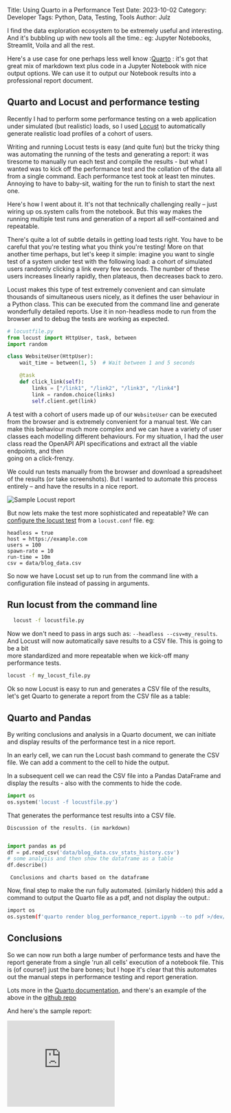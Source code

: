 Title: Using Quarto in a Performance Test
Date: 2023-10-02
Category: Developer
Tags: Python, Data, Testing, Tools
Author: Julz

I find the data exploration ecosystem to be extremely useful and interesting. And it's bubbling up with new tools all the time.: eg: Jupyter Notebooks, Streamlit, Voila and all the rest. 

Here's a use case for one perhaps less well know :[Quarto](https://quarto.org) : it's got that great mix of  markdown text plus code in a Jupyter Notebook with nice output options. We can use it 
to output our Notebook results into a professional report document.

## Quarto and Locust and performance testing

Recently I had to perform some performance testing on a web application under simulated (but realistic) loads,  so I used [Locust](https://locust.io) to automatically generate realistic load 
profiles 
of a cohort of 
users.

Writing and running Locust tests is easy (and quite fun) but the tricky thing was automating the running of the tests and generating a report: it was tiresome to manually run each 
test and compile the results - but what I wanted was to kick off the performance test and the collation of the data all from a single command. 
Each performance test took at least ten minutes. Annoying to have to baby-sit, waiting for the run to finish to start the next one.

Here's how I went about it. It's not that technically challenging really – just wiring up os.system calls from the notebook. But this way makes the running multiple test runs and generation of a 
report all
self-contained and repeatable.

There's quite a lot of subtle details in getting load tests right. You have to be careful that you're testing what you think you're testing! More on that another time perhaps, but let's keep it 
simple: 
imagine you 
want to single test of a system under test with the following load:  a cohort of simulated users randomly clicking a link every 
few seconds. The number of these users increases linearly rapidly, then plateaus, then decreases back to zero.

Locust makes this type of test extremely convenient and can simulate thousands of simultaneous users nicely, as it defines the user behaviour in a Python class. This can be executed from the 
command line and 
generate 
wonderfully 
detailed 
reports. Use it in non-headless mode to run from the browser and to debug the tests are working as expected.

```python
# locustfile.py
from locust import HttpUser, task, between
import random

class WebsiteUser(HttpUser):
    wait_time = between(1, 5)  # Wait between 1 and 5 seconds

    @task
    def click_link(self):
        links = ["/link1", "/link2", "/link3", "/link4"]
        link = random.choice(links)
        self.client.get(link)
```

A test with a cohort of users made up of our `WebsiteUser` can be executed from the browser and is extremely convenient for a manual test. We can make this behaviour much more complex and we can 
have a variety of user classes each modelling different behaviours. For my situation, I had the user class read the OpenAPI API specifications and extract all the viable endpoints, and then  
going on a click-frenzy.

We could run tests manually from the browser and download a spreadsheet of the results (or take screenshots). But I wanted to automate this process entirely – and have the results in a nice 
report.


![Sample Locust report]({static}/images/locust_report_sample.png)

But now lets make the test more sophisticated and repeatable? We can [configure the locust test](https://docs.locust.io/en/stable/configuration.html#id4) from a `locust.conf` file. eg: 

```
headless = true
host = https://example.com
users = 100
spawn-rate = 10
run-time = 10m
csv = data/blog_data.csv
```
So now we have Locust set up to run from the command line with a configuration file instead of passing in arguments.  

## Run locust from the command line
```bash
  locust -f locustfile.py 
```

Now we don't need to pass in args such as: `--headless --csv=my_results`. And Locust will now automatically save results to a CSV file. This is going to be a bit  
more standardized and more repeatable 
when we 
kick-off many performance tests. 

```bash
locust -f my_locust_file.py 
```

Ok so now Locust is easy to run and generates a CSV file of the results, let's get Quarto to generate a report from the CSV file as a table:

## Quarto and Pandas

By writing conclusions and analysis in a Quarto document, we can initiate and display results of the performance test in a nice report.

In an early cell, we can run the Locust bash command to generate the CSV file. We can add a comment to the cell to hide the output. 

In a subsequent cell we can read the CSV file into a Pandas DataFrame and display the results - also with the comments to hide the code.

```python
import os
os.system('locust -f locustfile.py')
```
That generates the performance test results into a CSV file.
```
Discussion of the results. (in markdown)
```

```python

import pandas as pd
df = pd.read_csv('data/blog_data.csv_stats_history.csv')
# some analysis and then show the dataframe as a table
df.describe()
```
``` Conclusions and charts based on the dataframe```

Now, final step to make the run fully automated. (similarly hidden) this add a command to output the Quarto file as a pdf, and not display the output.:

```bash
import os
os.system(f'quarto render blog_performance_report.ipynb --to pdf >/dev/null 2>&1')
```

Conclusions
---

So we can now run both a large number of performance tests and have the report generate from a single 'run all cells' execution of a notebook file.  This is (of course!) just the bare bones; but 
I hope it's clear that this 
automates out 
the manual 
steps in 
performance testing 
and report generation. 

Lots more in the  [Quarto documentation](https://quarto.org), and there's an example of the above in the [github repo](https://github.com/julzhk/julzhk.github.io/tree/main/code_samples/quarto_and_locust_performance_tests) 

And here's the sample report:  

<embed type="application/pdf" src="https://github.com/julzhk/julzhk.github.io/tree/main/code_samples/quarto_and_locust_performance_tests/blog_performance_report.pdf" width="250" height="200">
